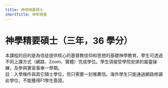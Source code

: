```yaml
---
title: 神學精要碩士
shortTitle: 神學精要
---
```


# 神學精要碩士（三年，36 學分）

本課程的目的是為信徒提供核心的基督教信仰和思想的基礎神學教育。學生可透過不同上課方式（網路、Zoom、實體）完成學位。學生須接受學院安排的屬靈操練，及參與實習事奉一學期。\
註：入學條件與其它碩士學位，但只需要一封推薦信。海外學生只能通過網路修讀此學位，不能獲得F1學生簽證。

